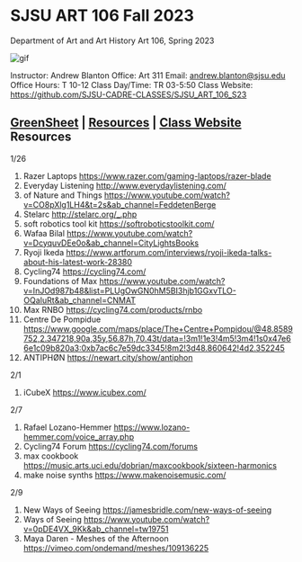 **SJSU ART 106 Fall 2023**
======================
Department of Art and Art History
Art 106, Spring 2023

![gif](https://i.imgur.com/pS5lIDd.gif)

Instructor: Andrew Blanton
Office: Art 311
Email: andrew.blanton@sjsu.edu
Office Hours: T 10-12
Class Day/Time: TR 03-5:50
Class Website: https://github.com/SJSU-CADRE-CLASSES/SJSU_ART_106_S23

[GreenSheet](https://github.com/SJSU-CADRE-CLASSES/SJSU_ART_106_S23/blob/master/GREENSHEET.md)
| [Resources](https://github.com/SJSU-CADRE-CLASSES/SJSU_ART_106_S23/blob/master/RESOURCES.md)
| [Class Website](https://github.com/SJSU-CADRE-CLASSES/SJSU_ART_106_S23)
Resources
---------

1/26
1. Razer Laptops https://www.razer.com/gaming-laptops/razer-blade
2. Everyday Listening http://www.everydaylistening.com/
3. of Nature and Things https://www.youtube.com/watch?v=CO8pXlg1LH4&t=2s&ab_channel=FeddetenBerge
4. Stelarc http://stelarc.org/_.php
5. soft robotics tool kit https://softroboticstoolkit.com/
6. Wafaa Bilal https://www.youtube.com/watch?v=DcyquvDEe0o&ab_channel=CityLightsBooks
7. Ryoji Ikeda https://www.artforum.com/interviews/ryoji-ikeda-talks-about-his-latest-work-28380
8. Cycling74 https://cycling74.com/
9. Foundations of Max https://www.youtube.com/watch?v=InJOd987b48&list=PLUgOwGN0hM5BI3hjb1GGxvTLO-OQaIuRt&ab_channel=CNMAT
10. Max RNBO https://cycling74.com/products/rnbo
11. Centre De Pompidue https://www.google.com/maps/place/The+Centre+Pompidou/@48.8589752,2.347218,90a,35y,56.87h,70.43t/data=!3m1!1e3!4m5!3m4!1s0x47e66e1c09b820a3:0xb7ac6c7e59dc3345!8m2!3d48.860642!4d2.352245
12. ANTIPHØN https://newart.city/show/antiphon

2/1
1. iCubeX https://www.icubex.com/

2/7
1. Rafael Lozano-Hemmer https://www.lozano-hemmer.com/voice_array.php
2. Cycling74 Forum https://cycling74.com/forums
3. max cookbook https://music.arts.uci.edu/dobrian/maxcookbook/sixteen-harmonics
4. make noise synths https://www.makenoisemusic.com/

2/9
1. New Ways of Seeing https://jamesbridle.com/new-ways-of-seeing
2. Ways of Seeing https://www.youtube.com/watch?v=0pDE4VX_9Kk&ab_channel=tw19751
3. Maya Daren - Meshes of the Afternoon https://vimeo.com/ondemand/meshes/109136225
